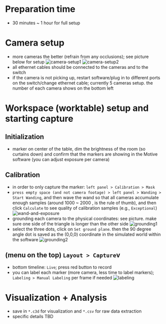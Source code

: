 # Preparation time
- 30 minutes ~ 1 hour for full setup

# Camera setup
- more cameras the better (refrain from any occlusions); see picture below for setup
![camera-setup1](./readme-images/camera1.png)
![camera-setup2](./readme-images/camera2.png)
- all ethernet cables should be connected to the cameras and to the switch
- if the camera is not picking up, restart software/plug in to different ports on the switch/change ethernet cable; currently 5 cameras setup. the number of each camera shows on the bottom left

# Workspace (worktable) setup and starting capture
## Initialization
- marker on center of the table, dim the brightness of the room (so curtains down) and confirm that the markers are showing in the Motive software (you can adjust exposure per camera)

## Calibration
- in order to only capture the marker: ``left panel > Calibration > Mask``
- ``press empty space (and not camera footage) > left panel > Wanding > Start Wanding``, and then wave the wand so that all cameras accumulate enough samples (around 1000 ~ 2000 , is the rule of thumb), and then click ``Calculate`` to see quality of calibration samples (e.g., ``Exceptional``)
![wand-and-exposure](./readme-images/wand-exposure.png)
- grounding each camera to the physical coordinates: see picture. make sure one side of the triangle is longer than the other side
![grounding1](./readme-images/grounding1.png)
- select the three dots, click on ``Set ground plane``. then the 90 degree angle dot is saved as the (0,0,0) coordinate in the simulated world within the software
![grounding2](./readme-images/grounding2.png)

## (menu on the top) ``Layout > Capture``v
- bottom timeline: ``Live``; press red button to record
- you can label each marker (more camera, less time to label markers); ``Labeling > Manual Labeling`` per frame if needed
![labeling](./readme-images/labeling.png)

# Visualization + Analysis
- save in ``*.c3d`` for visualization and ``*.csv`` for raw data extraction
- specific details TBD